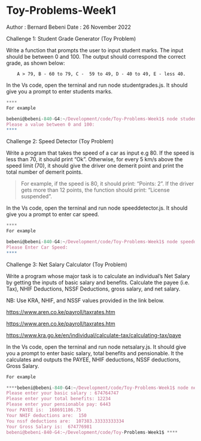 # Toy-Problems-Week1
Author : Bernard Bebeni
Date : 26 November 2022

Challenge 1: Student Grade Generator (Toy Problem)

Write a function that prompts the user to input student marks. The input should be between 0 and 100. The output should correspond the correct grade, as shown below: 

        A > 79, B - 60 to 79, C -  59 to 49, D - 40 to 49, E - less 40.

In the Vs code, open the terninal and run node studentgrades.js. It should give you a prompt to enter students marks.


```javascript
****
For example 

bebeni@bebeni-840-G4:~/Development/code/Toy-Problems-Week1$ node studentgrades.js
Please a value between 0 and 100: 
****
```



Challenge 2: Speed Detector (Toy Problem)

Write a program that takes the speed of a car as input e.g 80. If the speed is less than 70, it should print “Ok”. Otherwise, for every 5 km/s above the speed limit (70), it should give the driver one demerit point and print the total number of demerit points.

   > For example, if the speed is 80, it should print: “Points: 2”. If the driver gets more than 12 points, the function should print: “License suspended”.


In the Vs code, open the terninal and run node speeddetector.js. It should give you a prompt to enter car speed.
```javascript
****
For example 

bebeni@bebeni-840-G4:~/Development/code/Toy-Problems-Week1$ node speeddetector.js
Please Enter Car Speed: 
****

```



Challenge 3: Net Salary Calculator (Toy Problem)

Write a program whose major task is to calculate an individual’s Net Salary by getting the inputs of basic salary and benefits. Calculate the payee (i.e. Tax), NHIF Deductions, NSSF Deductions, gross salary, and net salary. 

NB: Use KRA, NHIF, and NSSF values provided in the link below.

https://www.aren.co.ke/payroll/taxrates.htm 

https://www.aren.co.ke/payroll/taxrates.htm

https://www.kra.go.ke/en/individual/calculate-tax/calculating-tax/paye


In the Vs code, open the terninal and run node netsalary.js. It should give you a prompt to enter basic salary, total benefits and pensionable. It the calculates and outputs the PAYEE, NHIF deductions, NSSF deductions, Gross Salary.

```javascript
For example 

****bebeni@bebeni-840-G4:~/Development/code/Toy-Problems-Week1$ node netsalary.js
Please enter your basic salary : 674764747
Please enter your total benefits: 12234
Please enter your pensionable pay: 6443
Your PAYEE is:  168691186.75
Your NHIF deductions are:  150
You nssf deductions are:  107383.33333333334
Your Gross Salary is:  674776981
bebeni@bebeni-840-G4:~/Development/code/Toy-Problems-Week1$ ****
```